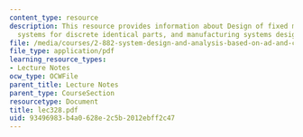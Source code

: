 ```yaml
---
content_type: resource
description: This resource provides information about Design of fixed manufacturing
  systems for discrete identical parts, and manufacturing systems design.
file: /media/courses/2-882-system-design-and-analysis-based-on-ad-and-complexity-theories-spring-2005/93496983b4a0628e2c5b2012ebff2c47_lec328.pdf
file_type: application/pdf
learning_resource_types:
- Lecture Notes
ocw_type: OCWFile
parent_title: Lecture Notes
parent_type: CourseSection
resourcetype: Document
title: lec328.pdf
uid: 93496983-b4a0-628e-2c5b-2012ebff2c47
---
```

